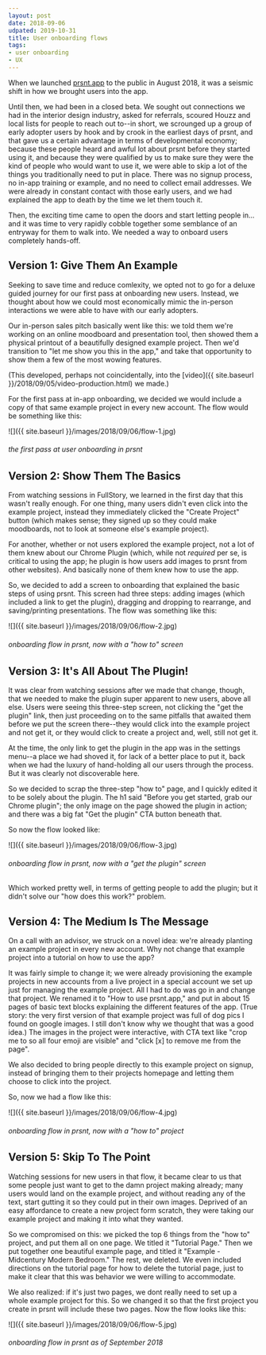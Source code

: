 ```yaml
---
layout: post
date: 2018-09-06
udpated: 2019-10-31
title: User onboarding flows
tags:
- user onboarding
- UX
---
```


When we launched [prsnt.app](https://prsnt.app) to the public in August 2018, it was a seismic shift in how we brought users into the app.

Until then, we had been in a closed beta. We sought out connections we had in the interior design industry, asked for referrals, scoured Houzz and local lists for people to reach out to--in short, we scrounged up a group of early adopter users by hook and by crook in the earliest days of prsnt, and that gave us a certain advantage in terms of developmental economy; because these people heard and awful lot about prsnt before they started using it, and because they were qualified by us to make sure they were the kind of people who would want to use it, we were able to skip a lot of the things you traditionally need to put in place. There was no signup process, no in-app training or example, and no need to collect email addresses. We were already in constant contact with those early users, and we had explained the app to death by the time we let them touch it. 

Then, the exciting time came to open the doors and start letting people in... and it was time to very rapidly cobble together some semblance of an entryway for them to walk into. We needed a way to onboard users completely hands-off.

## Version 1: Give Them An Example

Seeking to save time and reduce comlexity, we opted not to go for a deluxe guided journey for our first pass at onboarding new users. Instead, we thought about how we could most economically mimic the in-person interactions we were able to have with our early adopters.

Our in-person sales pitch basically went like this: we told them we're working on an online moodboard and presentation tool, then showed them a physical printout of a beautifully designed example project. Then we'd transition to "let me show you this in the app," and take that opportunity to show them a few of the most wowing features. 

(This developed, perhaps not coincidentally, into the [video]({{ site.baseurl }}/2018/09/05/video-production.html) we made.)

For the first pass at in-app onboarding, we decided we would include a copy of that same example project in every new account. The flow would be something like this:

![]({{ site.baseurl }}/images/2018/09/06/flow-1.jpg)

###### the first pass at user onboarding in prsnt

## Version 2: Show Them The Basics

From watching sessions in FullStory, we learned in the first day that this wasn't really enough. For one thing, many users didn't even click into the example project, instead they immediately clicked the "Create Project" button (which makes sense; they signed up so they could make moodboards, not to look at someone else's example project). 

For another, whether or not users explored the example project, not a lot of them knew about our Chrome Plugin (which, while not _required_ per se, is critical to using the app; he plugin is how users add images to prsnt from other websites). And basically none of them knew how to use the app.

So, we decided to add a screen to onboarding that explained the basic steps of using prsnt. This screen had three steps: adding images (which included a link to get the plugin), dragging and dropping to rearrange, and saving/printing presentations. The flow was something like this:

![]({{ site.baseurl }}/images/2018/09/06/flow-2.jpg)

###### onboarding flow in prsnt, now with a "how to" screen

## Version 3: It's All About The Plugin!

It was clear from watching sessions after we made that change, though, that we needed to make the plugin super apparent to new users, above all else. Users were seeing this three-step screen, not clicking the "get the plugin" link, then just proceeding on to the same pitfalls that awaited them before we put the screen there--they would click into the example project and not get it, or they would click to create a project and, well, still not get it. 

At the time, the only link to get the plugin in the app was in the settings menu--a place we had shoved it, for lack of a better place to put it, back when we had the luxury of hand-holding all our users through the process. But it was clearly not discoverable here.

So we decided to scrap the three-step "how to" page, and I quickly edited it to be solely about the plugin. The h1 said "Before you get started, grab our Chrome plugin"; the only image on the page showed the plugin in action; and there was a big fat "Get the plugin" CTA button beneath that. 

So now the flow looked like:

![]({{ site.baseurl }}/images/2018/09/06/flow-3.jpg)

###### onboarding flow in prsnt, now with a "get the plugin" screen

Which worked pretty well, in terms of getting people to add the plugin; but it didn't solve our "how does this work?" problem.

## Version 4: The Medium Is The Message

On a call with an advisor, we struck on a novel idea: we're already planting an example project in every new account. Why not change that example project into a tutorial on how to use the app? 

It was fairly simple to change it; we were already provisioning the example projects in new accounts from a live project in a special account we set up just for managing the example project. All I had to do was go in and change that project. We renamed it to "How to use prsnt.app," and put in about 15 pages of basic text blocks explaining the different features of the app. (True story: the very first version of that example project was full of dog pics I found on google images. I still don't know why we thought that was a good idea.) The images in the project were interactive, with CTA text like "crop me to so all four emoji are visible" and "click [x] to remove me from the page".

We also decided to bring people directly to this example project on signup, instead of bringing them to their projects homepage and letting them choose to click into the project.

So, now we had a flow like this:

![]({{ site.baseurl }}/images/2018/09/06/flow-4.jpg)

###### onboarding flow in prsnt, now with a "how to" project

## Version 5: Skip To The Point

Watching sessions for new users in that flow, it became clear to us that some people just want to get to the damn project making already; many users would land on the example project, and without reading any of the text, start gutting it so they could put in their own images. Deprived of an easy affordance to create a new project form scratch, they were taking our example project and making it into what they wanted. 

So we compromised on this: we picked the top 6 things from the "how to" project, and put them all on one page. We titled it "Tutorial Page." Then we put together one beautiful example page, and titled it "Example - Midcentury Modern Bedroom." The rest, we deleted. We even included directions on the tutorial page for how to delete the tutorial page, just to make it clear that this was behavior we were willing to accommodate. 

We also realized: if it's just two pages, we dont really need to set up a whole example project for this. So we changed it so that the first project you create in prsnt will include these two pages. Now the flow looks like this:

![]({{ site.baseurl }}/images/2018/09/06/flow-5.jpg)

###### onboarding flow in prsnt as of September 2018 
